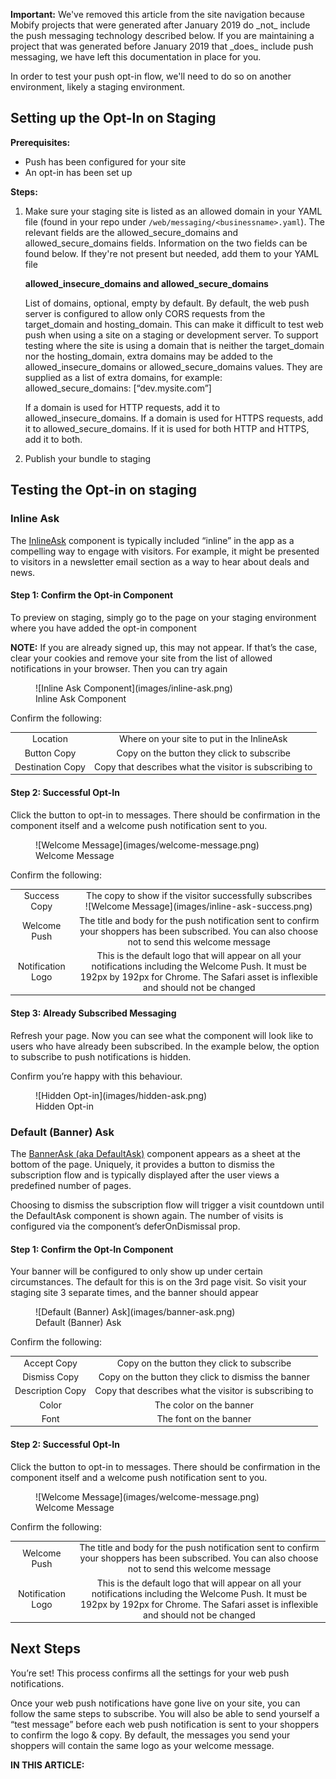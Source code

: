 <div class="c-callout c--important">
  <p>
    <strong>Important:</strong> We've removed this article from the site navigation because Mobify projects that were generated after January 2019 do _not_ include the push messaging technology described below. If you are maintaining a project that was generated before January 2019 that _does_ include push messaging, we have left this documentation in place for you.
  </p>
</div>

In order to test your push opt-in flow, we'll need to do so on another environment, likely a staging environment.

## Setting up the Opt-In on Staging

**Prerequisites:**
- Push has been configured for your site
- An opt-in has been set up

**Steps:**
1. Make sure your staging site is listed as an allowed domain in your YAML file (found in your repo under `/web/messaging/<businessname>.yaml`). The relevant fields are the allowed_secure_domains and allowed_secure_domains fields. Information on the two fields can be found below. If they're not present but needed, add them to your YAML file

    **allowed_insecure_domains and allowed_secure_domains**

    List of domains, optional, empty by default. By default, the web push server is configured to allow only CORS requests from the target_domain and hosting_domain. This can make it difficult to test web push when using a site on a staging or development server. To support testing where the site is using a domain that is neither the target_domain nor the hosting_domain, extra domains may be added to the allowed_insecure_domains or allowed_secure_domains values. They are supplied as a list of extra domains, for example: allowed_secure_domains: [“dev.mysite.com”]

    If a domain is used for HTTP requests, add it to allowed_insecure_domains. If a domain is used for HTTPS requests, add it to allowed_secure_domains. If it is used for both HTTP and HTTPS, add it to both.

2. Publish your bundle to staging


## Testing the Opt-in on staging

### Inline Ask

The [InlineAsk](../../components/#!/InlineAsk) component is typically included “inline” in the app as a compelling way to engage with visitors. For example, it might be presented to visitors in a newsletter email section as a way to hear about deals and news.

#### Step 1: Confirm the Opt-in Component


To preview on staging, simply go to the page on your staging environment where you have added the opt-in component

**NOTE:** If you are already signed up, this may not appear. If that’s the case, clear your cookies and remove your site from the list of allowed notifications in your browser. Then you can try again

<figure class="u-text-align-center">
    <div>
        ![Inline Ask Component](images/inline-ask.png)
    </div>
    <figcaption>Inline Ask Component</figcaption>
</figure>

Confirm the following:

<table align="center">
    <tr>
        <td align="center">Location</td>
        <td align="center">Where on your site to put in the InlineAsk</td>
    </tr>
    <tr>
        <td align="center">Button Copy</td>
        <td align="center">Copy on the button they click to subscribe</td>
    </tr>
    <tr>
        <td align="center">Destination Copy</td>
        <td align="center">Copy that describes what the visitor is subscribing to</td>
    </tr>
</table>

#### Step 2: Successful Opt-In

Click the button to opt-in to messages. There should be confirmation in the component itself and a welcome push notification sent to you.

<figure class="u-text-align-center">
    <div>
        ![Welcome Message](images/welcome-message.png)
    </div>
    <figcaption>Welcome Message</figcaption>
</figure>

Confirm the following:

<table align="center">
    <tr>
        <td align="center">Success Copy</td>
        <td align="center">The copy to show if the visitor successfully subscribes
        <div>
            ![Welcome Message](images/inline-ask-success.png)
        </div>
        </td>
    </tr>
    <tr>
        <td align="center">Welcome Push</td>
        <td align="center">The title and body for the push notification sent to confirm your shoppers has been subscribed. You can also choose not to send this welcome message</td>
    </tr>
    <tr>
        <td align="center">Notification Logo</td>
        <td align="center">This is the default logo that will appear on all your notifications including the Welcome Push. It must be 192px by 192px for Chrome. The Safari asset is inflexible and should not be changed
        </td>
    </tr>
</table>

#### Step 3: Already Subscribed Messaging

Refresh your page. Now you can see what the component will look like to users who have already been subscribed. In the example below, the option to subscribe to push notifications is hidden.

Confirm you’re happy with this behaviour.

<figure class="u-text-align-center">
    <div>
        ![Hidden Opt-in](images/hidden-ask.png)
    </div>
    <figcaption>Hidden Opt-in</figcaption>
</figure>

### Default (Banner) Ask

The [BannerAsk (aka DefaultAsk)](../../components/#!/DefaultAsk) component appears as a sheet at the bottom of the page. Uniquely, it provides a button to dismiss the subscription flow and is typically displayed after the user views a predefined number of pages.


Choosing to dismiss the subscription flow will trigger a visit countdown until the DefaultAsk component is shown again. The number of visits is configured via the component’s deferOnDismissal prop.

#### Step 1: Confirm the Opt-In Component

Your banner will be configured to only show up under certain circumstances. The default for this is on the 3rd page visit. So visit your staging site 3 separate times, and the banner should appear

<figure class="u-text-align-center">
    <div>
        ![Default (Banner) Ask](images/banner-ask.png)
    </div>
    <figcaption>Default (Banner) Ask</figcaption>
</figure>

Confirm the following:

<table align="center">
    <tr>
        <td align="center">Accept Copy</td>
        <td align="center">Copy on the button they click to subscribe</td>
    </tr>
    <tr>
        <td align="center">Dismiss Copy</td>
        <td align="center">Copy on the button they click to dismiss the banner</td>
    </tr>
    <tr>
        <td align="center">Description Copy</td>
        <td align="center">Copy that describes what the visitor is subscribing to</td>
    </tr>
    <tr>
        <td align="center">Color</td>
        <td align="center">The color on the banner</td>
    </tr>
    <tr>
        <td align="center">Font</td>
        <td align="center">The font on the banner</td>
    </tr>
</table>

#### Step 2: Successful Opt-In

Click the button to opt-in to messages. There should be confirmation in the component itself and a welcome push notification sent to you.

<figure class="u-text-align-center">
    <div>
        ![Welcome Message](images/welcome-message.png)
    </div>
    <figcaption>Welcome Message</figcaption>
</figure>

Confirm the following:

<table align="center">
    <tr>
        <td align="center">Welcome Push</td>
        <td align="center">The title and body for the push notification sent to confirm your shoppers has been subscribed. You can also choose not to send this welcome message</td>
    </tr>
    <tr>
        <td align="center">Notification Logo</td>
        <td align="center">This is the default logo that will appear on all your notifications including the Welcome Push. It must be 192px by 192px for Chrome. The Safari asset is inflexible and should not be changed
        </td>
    </tr>
</table>

## Next Steps

You’re set! This process confirms all the settings for your web push notifications.

Once your web push notifications have gone live on your site, you can follow the same steps to subscribe. You will also be able to send yourself a “test message” before each web push notification is sent to your shoppers to confirm the logo & copy. By default, the messages you send your shoppers will contain the same logo as your welcome message.

<div id="toc"><p class="u-text-size-smaller u-margin-start u-margin-bottom"><b>IN THIS ARTICLE:</b></p></div>